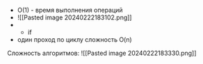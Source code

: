 
- O(1) - время выполнения операций
- ![[Pasted image 20240222183102.png]]
- -  if
- один проход по циклу сложность O(n)



Сложность алгоритмов:
![[Pasted image 20240222183330.png]]